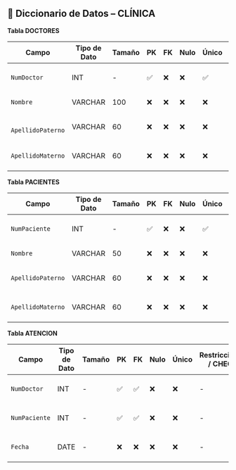 
## 📘 Diccionario de Datos – CLÍNICA



 **Tabla DOCTORES**

| Campo             | Tipo de Dato | Tamaño | PK  | FK  | Nulo | Único | Restricciones / CHECK           | Referencia a       | Descripción                      |
|-------------------|--------------|--------|-----|-----|------|--------|---------------------------------|--------------------|----------------------------------|
| `NumDoctor `        | INT          | -      | ✅   | ❌   | ❌   | ✅     | -  | -                  | Identificador único del doctor   |
|` Nombre `           | VARCHAR      | 100    | ❌   | ❌   | ❌   | ❌     | -| -                  | Nombre del doctor                |
|` ApellidoPaterno`   | VARCHAR      | 60     | ❌   | ❌   | ❌   | ❌     | -| -                  | Apellido paterno del doctor      |
| `ApellidoMaterno`   | VARCHAR      | 60     | ❌   | ❌   | ❌   | ❌     | -| -                  | Apellido materno del doctor      |


 **Tabla PACIENTES**

| Campo             | Tipo de Dato | Tamaño | PK  | FK  | Nulo | Único | Restricciones / CHECK           | Referencia a       | Descripción                      |
|-------------------|--------------|--------|-----|-----|------|--------|---------------------------------|--------------------|----------------------------------|
| `NumPaciente`       | INT          | -      | ✅   | ❌   | ❌   | ✅     | -    | -                  | Identificador único del paciente |
|` Nombre  `          | VARCHAR      | 50     | ❌   | ❌   | ❌   | ❌     | -  | -                  | Nombre del paciente              |
| `ApellidoPaterno`   | VARCHAR      | 60     | ❌   | ❌   | ❌   | ❌     | - | -                  | Apellido paterno del paciente    |
| `ApellidoMaterno`   | VARCHAR      | 60     | ❌   | ❌   | ❌   | ❌     | -  | -                  | Apellido materno del paciente    |



 **Tabla ATENCION**

| Campo           | Tipo de Dato | Tamaño | PK  | FK  | Nulo | Único | Restricciones / CHECK           | Referencia a            | Descripción                      |
|-----------------|--------------|--------|-----|-----|------|--------|---------------------------------|-------------------------|----------------------------------|
| `NumDoctor`       | INT          | -      | ✅   | ✅   | ❌   | ❌     | -     | DOCTORES(NumDoctor)     | ID del doctor que atiende        |
| `NumPaciente `    | INT          | -      | ✅   | ✅   | ❌   | ❌     |- |     PACIENTES(NumPaciente)  | ID del paciente atendido         |
| `Fecha`           | DATE         | -      | ❌   | ❌   | ❌   | ❌     | - | -                   | Fecha de la atención médica      |

